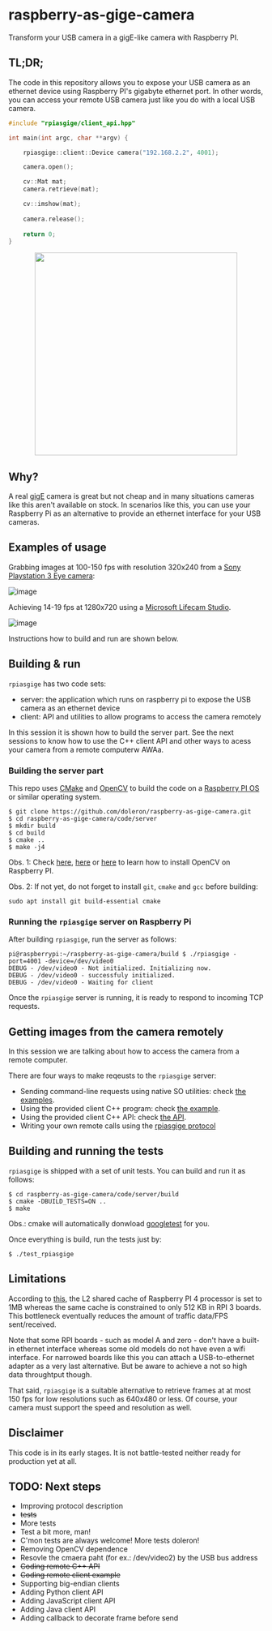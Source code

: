 # raspberry-as-gige-camera

Transform your USB camera in a gigE-like camera with Raspberry PI.

## TL;DR;

The code in this repository allows you to expose your USB camera as an ethernet device using Raspberry PI's gigabyte ethernet port. In other words, you can access your remote USB camera just like you do with a local USB camera.

```c++
#include "rpiasgige/client_api.hpp"

int main(int argc, char **argv) {

    rpiasgige::client::Device camera("192.168.2.2", 4001);

    camera.open();

    cv::Mat mat;
    camera.retrieve(mat);

    cv::imshow(mat);
    
    camera.release();
    
    return 0;
}
```
<p align="center">
  <img  width="400" src="https://user-images.githubusercontent.com/9665358/130965792-e9bc97ef-f7de-4e65-ac04-72f85d3257f2.png">
</p>

## Why?

A real [gigE](https://www.automate.org/a3-content/vision-standards-gige-vision) camera is great but not cheap and in many situations cameras like this aren't available on stock. In scenarios like this, you can use your Raspberry Pi as an alternative to provide an ethernet interface for your USB cameras.

## Examples of usage

Grabbing images at 100-150 fps with resolution 320x240 from a [Sony Playstation 3 Eye camera](https://en.wikipedia.org/wiki/PlayStation_Eye):

![image](https://user-images.githubusercontent.com/9665358/131229615-f0a73265-755d-4572-8946-17fb75ca8675.png)

Achieving 14-19 fps at 1280x720 using a [Microsoft Lifecam Studio](https://www.microsoft.com/en-ww/accessories/products/webcams/lifecam-studio).

![image](https://user-images.githubusercontent.com/9665358/131230242-ea0ed8ed-9590-42cd-8247-5f0094396bc0.png)

Instructions how to build and run are shown below.

## Building & run

`rpiasgige` has two code sets:

- server: the application which runs on raspberry pi to expose the USB camera as an ethernet device
- client: API and utilities to allow programs to access the camera remotely

In this session it is shown how to build the server part. See the next sessions to know how to use the C++ client API and other ways to acess your camera from a remote computerw AWAa.

### Building the server part

This repo uses [CMake](https://cmake.org/) and [OpenCV](https://opencv.org/) to build the code on a [Raspberry PI OS](https://www.raspberrypi.org/software/) or similar operating system.

```
$ git clone https://github.com/doleron/raspberry-as-gige-camera.git
$ cd raspberry-as-gige-camera/code/server
$ mkdir build
$ cd build
$ cmake ..
$ make -j4
```

Obs. 1: Check [here](https://www.pyimagesearch.com/2018/09/26/install-opencv-4-on-your-raspberry-pi/), [here](https://www.jeremymorgan.com/tutorials/raspberry-pi/how-to-install-opencv-raspberry-pi/) or [here](https://learnopencv.com/install-opencv-4-on-raspberry-pi/) to learn how to install OpenCV on Raspberry PI.

Obs. 2: If not yet, do not forget to install `git`, `cmake` and `gcc` before building:

```
sudo apt install git build-essential cmake
```

### Running the `rpiasgige` server on Raspberry Pi

After building `rpiasgige`, run the server as follows:

```
pi@raspberrypi:~/raspberry-as-gige-camera/build $ ./rpiasgige -port=4001 -device=/dev/video0
DEBUG - /dev/video0 - Not initialized. Initializing now.
DEBUG - /dev/video0 - successfuly initialized.
DEBUG - /dev/video0 - Waiting for client
```
Once the `rpiasgige` server is running, it is ready to respond to incoming TCP requests.

## Getting images from the camera remotely

In this session we are talking about how to access the camera from a remote computer. 

There are four ways to make reqeusts to the `rpiasgige` server:

- Sending command-line requests using native SO utilities: check [the examples](https://github.com/doleron/raspberry-as-gige-camera/blob/main/command-line-examples.MD).
- Using the provided client C++ program: check [the example](https://github.com/doleron/raspberry-as-gige-camera/tree/main/code/client).
- Using the provided client C++ API: check [the API](https://github.com/doleron/raspberry-as-gige-camera/blob/main/code/client/include/rpiasgige/client_api.hpp).
- Writing your own remote calls using the [rpiasgige protocol](https://github.com/doleron/raspberry-as-gige-camera/blob/main/protocol.MD)

## Building and running the tests

`rpiasgige` is shipped with a set of unit tests. You can build and run it as follows:

```
$ cd raspberry-as-gige-camera/code/server/build
$ cmake -DBUILD_TESTS=ON ..
$ make
```

Obs.: cmake will automatically donwload [googletest](https://github.com/google/googletest) for you.

Once everything is build, run the tests just by:

```
$ ./test_rpiasgige 
```

## Limitations

According to [this](https://www.raspberrypi.org/documentation/computers/processors.html), the L2 shared cache of Raspberry PI 4 processor is set to 1MB whereas the same cache is constrained to only 512 KB in RPI 3 boards. This bottleneck eventually reduces the amount of traffic data/FPS sent/received.

Note that some RPI boards - such as model A and zero - don't have a built-in ethernet interface whereas some old models do not have even a wifi interface. For narrowed boards like this you can attach a USB-to-ethernet adapter as a very last alternative. But be aware to achieve a not so high data throughtput though.

That said, `rpiasgige` is a suitable alternative to retrieve frames at at most 150 fps for low resolutions such as 640x480 or less. Of course, your camera must support the speed and resolution as well.

## Disclaimer

This code is in its early stages. It is not battle-tested neither ready for production yet at all.

## TODO: Next steps

- Improving protocol description
- ~~tests~~
- More tests
- Test a bit more, man!
- C'mon tests are always welcome! More tests doleron!
- Removing OpenCV dependence
- Resovle the cmaera paht (for ex.: /dev/video2) by the USB bus address
- ~~Coding remote C++ API~~
- ~~Coding remote client example~~
- Supporting big-endian clients
- Adding Python client API
- Adding JavaScript client API
- Adding Java client API
- Adding callback to decorate frame before send

